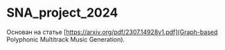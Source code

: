 # SNA_project_2024
Основан на статье [https://arxiv.org/pdf/2307.14928v1.pdf](Graph-based Polyphonic Multitrack Music Generation).

